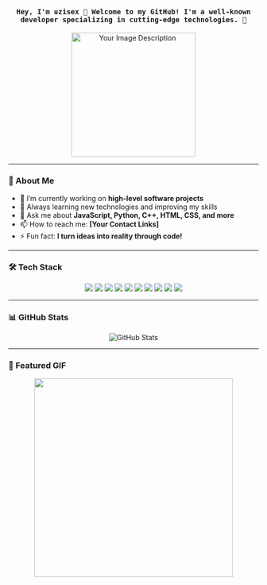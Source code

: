 <h4 align="center"><samp> Hey, I'm <strong>uzisex</strong> 👋  Welcome to my GitHub! I'm a well-known developer specializing in cutting-edge technologies. 🚀 </samp></h4>

<p align="center">
  <!-- Replace the src link with the URL of your image -->
  <img width="250" src="https://imgur.com/a/IB7kMhK" alt="Your Image Description">
</p>

---

### 🚀 About Me

- 🔭 I’m currently working on **high-level software projects**
- 🌱 Always learning new technologies and improving my skills
- 💬 Ask me about **JavaScript, Python, C++, HTML, CSS, and more**
- 📫 How to reach me: **[Your Contact Links]**
- ⚡ Fun fact: **I turn ideas into reality through code!**

---

### 🛠️ Tech Stack
<p align="center">
  <img src="https://img.icons8.com/color/48/000000/html-5.png"/>
  <img src="https://img.icons8.com/color/48/000000/css3.png"/>
  <img src="https://img.icons8.com/color/48/000000/javascript.png"/>
  <img src="https://img.icons8.com/color/48/000000/python.png"/>
  <img src="https://img.icons8.com/color/48/000000/c-plus-plus-logo.png"/>
  <img src="https://img.icons8.com/color/48/000000/c-programming.png"/>
  <img src="https://img.icons8.com/color/48/000000/java-coffee-cup-logo.png"/>
  <img src="https://img.icons8.com/color/48/000000/react-native.png"/>
  <img src="https://img.icons8.com/color/48/000000/nodejs.png"/>
  <img src="https://img.icons8.com/color/48/000000/mongodb.png"/>
</p>

---

### 📊 GitHub Stats
<p align="center">
  <img src="https://github-readme-stats.vercel.app/api?username=uzisex&show_icons=true&theme=radical" alt="GitHub Stats">
</p>

---

### 🎉 Featured GIF
<p align="center">
  <img width="400" src="[Your GIF URL]">
</p>
